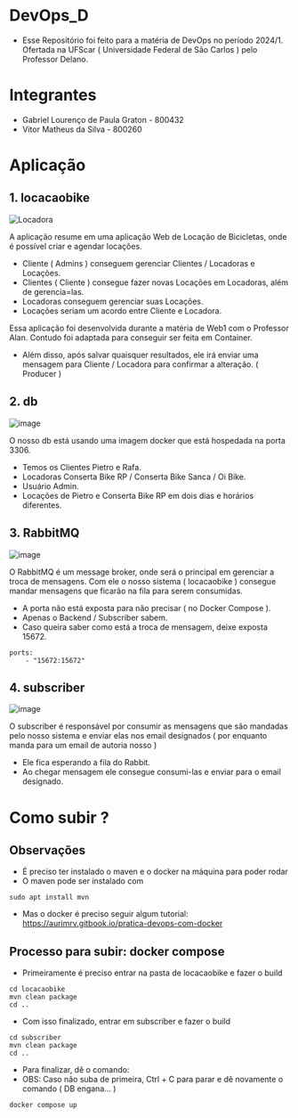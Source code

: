 # DevOps_D
 - Esse Repositório foi feito para a matéria de DevOps no período 2024/1. Ofertada na UFScar ( Universidade Federal de São Carlos ) pelo Professor Delano.

 
# Integrantes
- Gabriel Lourenço de Paula Graton - 800432
- Vitor Matheus da Silva - 800260

# Aplicação

## 1. locacaobike 

![Locadora](https://github.com/user-attachments/assets/99faf0e9-bc51-43e4-8af6-a96800c16d39)

A aplicação resume em uma aplicação Web de Locação de Bicicletas, onde é possível criar e agendar locações.
- Cliente ( Admins ) conseguem gerenciar Clientes / Locadoras e Locações.
- Clientes ( Cliente ) consegue fazer novas Locações em Locadoras, além de gerencia=las.
- Locadoras conseguem gerenciar suas Locações.
- Locações seriam um acordo entre Cliente e Locadora.

Essa aplicação foi desenvolvida durante a matéria de Web1 com o Professor Alan.
Contudo foi adaptada para conseguir ser feita em Container.

- Além disso, após salvar quaisquer resultados, ele irá enviar uma mensagem para Cliente / Locadora para confirmar a alteração. ( Producer )


## 2. db

![image](https://github.com/user-attachments/assets/9ca117e7-eaa5-4403-80a9-4a0b04f5ff57)

O nosso db está usando uma imagem docker que está hospedada na porta 3306.
- Temos os Clientes Pietro e Rafa.
- Locadoras Conserta Bike RP / Conserta Bike Sanca / Oi Bike.
- Usuário Admin.
- Locações de Pietro e Conserta Bike RP em dois dias e horários diferentes.

## 3. RabbitMQ

![image](https://github.com/user-attachments/assets/d24433b8-c6ee-4f6e-9638-8fc2b9ccb318)

O RabbitMQ é um message broker, onde será o principal em gerenciar a troca de mensagens. Com ele o nosso sistema ( locacaobike ) consegue mandar mensagens que ficarão na fila para serem consumidas.
- A porta não está exposta para não precisar ( no Docker Compose ).
- Apenas o Backend / Subscriber sabem.
- Caso queira saber como está a troca de mensagem, deixe exposta 15672.

```
ports:
    - "15672:15672"

```

## 4. subscriber

![image](https://github.com/user-attachments/assets/815b49df-944c-4c70-8278-70fac3c81859) 

O subscriber é responsável por consumir as mensagens que são mandadas pelo nosso sistema e enviar elas nos email designados ( por enquanto manda para um email de autoria nosso )
- Ele fica esperando a fila do Rabbit.
- Ao chegar mensagem ele consegue consumi-las e enviar para o email designado.

# Como subir ?

## Observações

- É preciso ter instalado o maven e o docker na máquina para poder rodar
- O maven pode ser instalado com
  
```
sudo apt install mvn
```
- Mas o docker é preciso seguir algum tutorial: https://aurimrv.gitbook.io/pratica-devops-com-docker

## Processo para subir: docker compose

- Primeiramente é preciso entrar na pasta de locacaobike e fazer o build

```
cd locacaobike
mvn clean package
cd ..
```

- Com isso finalizado, entrar em subscriber e fazer o build

```
cd subscriber
mvn clean package
cd ..
```

- Para finalizar, dê o comando:
- OBS: Caso não suba de primeira, Ctrl + C para parar e dê novamente o comando ( DB engana... )

```
docker compose up
```





